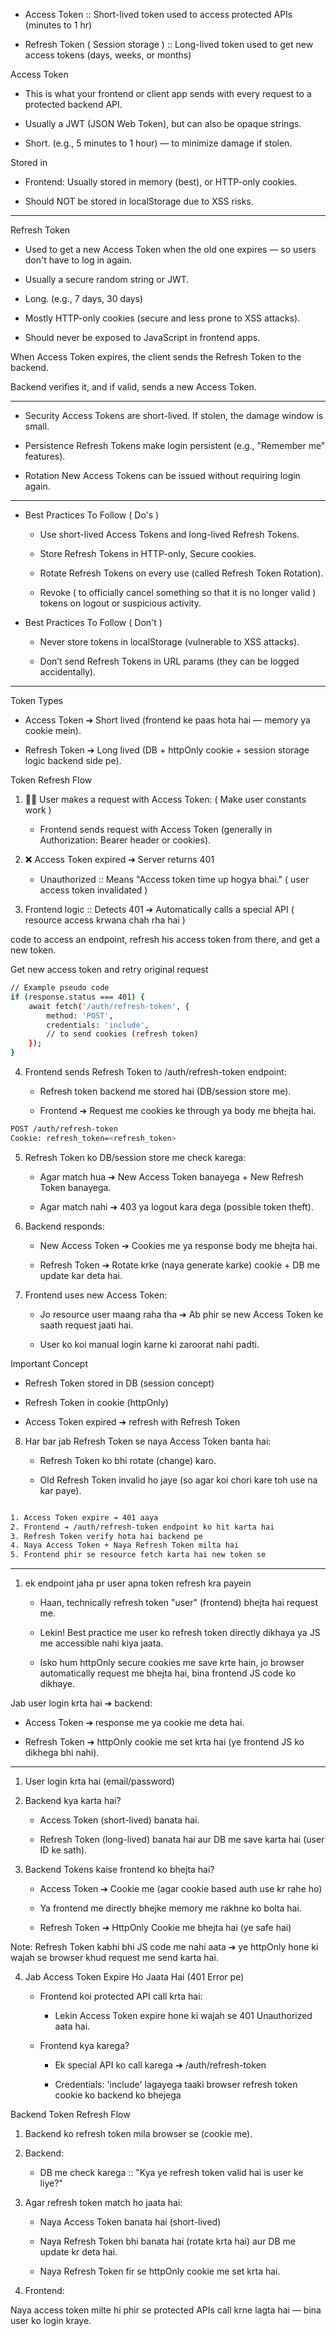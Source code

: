 - Access Token ::	Short-lived token used to access protected APIs	 (minutes to 1 hr)

- Refresh Token ( Session storage )	:: Long-lived token used to get new access tokens	(days, weeks, or months)


Access Token 
   
   - This is what your frontend or client app sends with every request to a protected backend API.

  - Usually a JWT (JSON Web Token), but can also be opaque strings.

  - Short. (e.g., 5 minutes to 1 hour) — to minimize damage if stolen.



Stored in
   
   - Frontend: Usually stored in memory (best), or HTTP-only cookies.

   - Should NOT be stored in localStorage due to XSS risks.


---------------------------------------------------


Refresh Token

   - Used to get a new Access Token when the old one expires — so users don't have to log in again.

   - Usually a secure random string or JWT.

   - Long. (e.g., 7 days, 30 days)


   - Mostly HTTP-only cookies (secure and less prone to XSS attacks).

   - Should never be exposed to JavaScript in frontend apps.



When Access Token expires, the client sends the Refresh Token to the backend.

Backend verifies it, and if valid, sends a new Access Token.


---------------------------------------------------


  - Security	Access Tokens are short-lived. If stolen, the damage window is small.

  - Persistence	Refresh Tokens make login persistent (e.g., "Remember me" features).

  - Rotation	New Access Tokens can be issued without requiring login again.

---------------------------------------------------


- Best Practices To Follow ( Do's )

    - Use short-lived Access Tokens and long-lived Refresh Tokens.

    - Store Refresh Tokens in HTTP-only, Secure cookies.

    - Rotate Refresh Tokens on every use (called Refresh Token Rotation).

    - Revoke ( to officially cancel something so that it is no longer valid ) tokens on logout or suspicious activity.


- Best Practices To Follow ( Don't )

    - Never store tokens in localStorage (vulnerable to XSS attacks).

    - Don’t send Refresh Tokens in URL params (they can be logged accidentally).


---------------------------------------------------


Token Types

  - Access Token ➔ Short lived (frontend ke paas hota hai — memory ya cookie mein).

  - Refresh Token ➔ Long lived (DB + httpOnly cookie + session storage logic backend side pe).



Token Refresh Flow

1. 🧑‍💻 User makes a request with Access Token: ( Make user constants work )
   
   - Frontend sends request with Access Token (generally in Authorization: Bearer <token> header or cookies).

2. ❌ Access Token expired ➔ Server returns 401 

    - Unauthorized :: Means "Access token time up hogya bhai." (  user access token invalidated )


3. Frontend logic :: Detects 401 ➔ Automatically calls a special API ( resource access krwana chah rha hai  )


code to access an endpoint, refresh his access token from there, and get a new token.

Get new access token and retry original request


```bash
// Example pseudo code
if (response.status === 401) {
    await fetch('/auth/refresh-token', {
        method: 'POST',
        credentials: 'include',  
        // to send cookies (refresh token)
    });
}
```


4. Frontend sends Refresh Token to /auth/refresh-token endpoint:

     - Refresh token backend me stored hai (DB/session store me).

     - Frontend ➔ Request me cookies ke through ya body me bhejta hai.


```bash
POST /auth/refresh-token
Cookie: refresh_token=<refresh_token>
```

5. Refresh Token ko DB/session store me check karega:

    - Agar match hua ➔ New Access Token banayega + New Refresh Token banayega.

    - Agar match nahi ➔ 403 ya logout kara dega (possible token theft).


6. Backend responds:

    - New Access Token ➔ Cookies me ya response body me bhejta hai.

    - Refresh Token ➔ Rotate krke (naya generate karke) cookie + DB me update kar deta hai.


7.  Frontend uses new Access Token:

     - Jo resource user maang raha tha ➔ Ab phir se new Access Token ke saath request jaati hai.

     - User ko koi manual login karne ki zaroorat nahi padti.




 Important Concept 

   - Refresh Token stored in DB (session concept)

   - Refresh Token in cookie (httpOnly)

   - Access Token expired ➔ refresh with Refresh Token


8. Har bar jab Refresh Token se naya Access Token banta hai:

   - Refresh Token ko bhi rotate (change) karo.

   - Old Refresh Token invalid ho jaye (so agar koi chori kare toh use na kar paye).


```bash

1. Access Token expire ➔ 401 aaya
2. Frontend ➔ /auth/refresh-token endpoint ko hit karta hai
3. Refresh Token verify hota hai backend pe
4. Naya Access Token + Naya Refresh Token milta hai
5. Frontend phir se resource fetch karta hai new token se

```

---------------------------------------------------


1. ek endpoint jaha pr user apna token refresh kra payein

    - Haan, technically refresh token "user" (frontend) bhejta hai request me.

    - Lekin! Best practice me user ko refresh token directly dikhaya ya JS me accessible nahi kiya jaata.

    - Isko hum httpOnly secure cookies me save krte hain, jo browser automatically request me bhejta hai, bina frontend JS code ko dikhaye.



Jab user login krta hai ➔ backend:

   - Access Token ➔ response me ya cookie me deta hai.

   - Refresh Token ➔ httpOnly cookie me set krta hai (ye frontend JS ko dikhega bhi nahi).


---------------------------------------------------



1. User login krta hai (email/password)

2. Backend kya karta hai?

      - Access Token (short-lived) banata hai.

      - Refresh Token (long-lived) banata hai aur DB me save karta hai (user ID ke sath).


3. Backend Tokens kaise frontend ko bhejta hai?
  
      - Access Token ➔ Cookie me (agar cookie based auth use kr rahe ho)

      - Ya frontend me directly bhejke memory me rakhne ko bolta hai.

      - Refresh Token ➔ HttpOnly Cookie me bhejta hai (ye safe hai)


Note: Refresh Token kabhi bhi JS code me nahi aata ➔ ye httpOnly hone ki wajah se browser khud request me send karta hai.



4. Jab Access Token Expire Ho Jaata Hai (401 Error pe)

    - Frontend koi protected API call krta hai:

        - Lekin Access Token expire hone ki wajah se 401 Unauthorized aata hai.

    - Frontend kya karega?

        - Ek special API ko call karega ➔ /auth/refresh-token

         - Credentials: 'include' lagayega taaki browser refresh token cookie ko backend ko bhejega


Backend Token Refresh Flow

1. Backend ko refresh token mila browser se (cookie me).

2. Backend:

    - DB me check karega :: "Kya ye refresh token valid hai is user ke liye?"

3. Agar refresh token match ho jaata hai:

     - Naya Access Token banata hai (short-lived)

     - Naya Refresh Token bhi banata hai (rotate krta hai) aur DB me update kr deta hai.

     - Naya Refresh Token fir se httpOnly cookie me set krta hai.

4. Frontend:

Naya access token milte hi phir se protected APIs call krne lagta hai — bina user ko login kraye.


